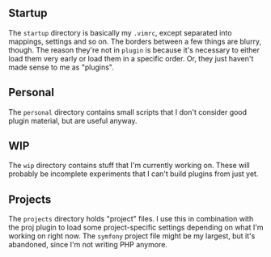 ## Startup

The `startup` directory is basically my `.vimrc`, except separated into
mappings, settings and so on. The borders between a few things are blurry,
though. The reason they're not in `plugin` is because it's necessary to either
load them very early or load them in a specific order. Or, they just haven't
made sense to me as "plugins".

## Personal

The `personal` directory contains small scripts that I don't consider good
plugin material, but are useful anyway.

## WIP

The `wip` directory contains stuff that I'm currently working on. These will
probably be incomplete experiments that I can't build plugins from just yet.

## Projects

The `projects` directory holds "project" files. I use this in combination with
the proj plugin to load some project-specific settings depending on what I'm
working on right now. The `symfony` project file might be my largest, but it's
abandoned, since I'm not writing PHP anymore.
